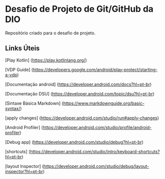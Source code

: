 # Desafio de Projeto de Git/GitHub da DIO
Repositório criado para o desafio de projeto.

## Links Úteis 

[Play Kotlin]             (https://play.kotlinlang.org/)

[VDP Guide]               (https://developers.google.com/android/play-protect/starting-a-vdp)

[Documentação android]    (https://developer.android.com/docs?hl=pt-br)

[Documentação DSU]        (https://developer.android.com/topic/dsu?hl=pt-br)

[Sintaxe Básica Markdown] (https://www.markdownguide.org/basic-syntax/)

[apply changes]           (https://developer.android.com/studio/run#apply-changes)

[Android Profiler]        (https://developer.android.com/studio/profile/android-profiler)

[Debug app]               (https://developer.android.com/studio/debug?hl=pt-br)

[shortcuts]               (https://developer.android.com/studio/intro/keyboard-shortcuts?hl=pt-br)

[layout Inspector]        (https://developer.android.com/studio/debug/layout-inspector?hl=pt-br)

